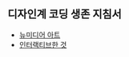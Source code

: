 <h2>디자인계 코딩 생존 지침서</h2>
<ul>
<li><a href = "./script/intro.md">뉴미디어 아트</a></li>
  <li><a href = "./script/interactive.md">인터랙티브한 것</a></li>
</ul>
